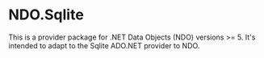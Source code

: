# NDO.Sqlite

This is a provider package for .NET Data Objects (NDO) versions >= 5. 
It's intended to adapt to the Sqlite ADO.NET provider to NDO.
